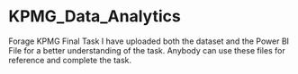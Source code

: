 # KPMG_Data_Analytics
Forage KPMG Final Task
I have uploaded both the dataset and the Power BI File for a better understanding of the task.
Anybody can use these files for reference and complete the task.

